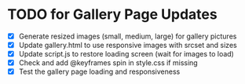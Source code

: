 # TODO for Gallery Page Updates

- [x] Generate resized images (small, medium, large) for gallery pictures
- [x] Update gallery.html to use responsive images with srcset and sizes
- [x] Update script.js to restore loading screen (wait for images to load)
- [x] Check and add @keyframes spin in style.css if missing
- [x] Test the gallery page loading and responsiveness
